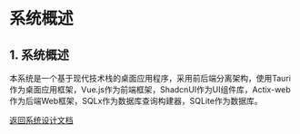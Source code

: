 # 系统概述

## 1. 系统概述

本系统是一个基于现代技术栈的桌面应用程序，采用前后端分离架构，使用Tauri作为桌面应用框架，Vue.js作为前端框架，ShadcnUI作为UI组件库，Actix-web作为后端Web框架，SQLx作为数据库查询构建器，SQLite作为数据库。

[返回系统设计文档](../../README.md)
